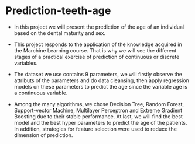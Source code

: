 # Prediction-teeth-age
- In this project we will present the prediction of the age of an individual based on the dental maturity and sex. 

- This project responds to the application of the knowledge acquired in the Marchine Learning course. That is why we will see the different stages of a practical exercise of prediction of continuous or discrete variables.

- The dataset we use contains 9 parameters, we will firstly observe the attributs of the parameters and do data cleansing, then apply regression models on these parameters to predict the age since the variable age is a continuous variable.

- Among the many algorithms, we chose Decision Tree, Random Forest, Support-vector Machine, Multilayer Perceptron and Extreme Gradient Boosting due to their stable performance. At last, we will find the best model and the best hyper parameters to predict the age of the patients. In addition, strategies for feature selection were used to reduce the dimension of prediction.
